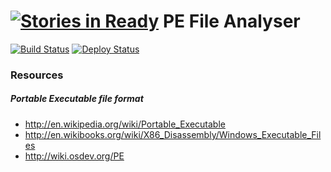 [![Stories in Ready](https://badge.waffle.io/filippovitale/pefile.png?label=ready&title=Ready)](https://waffle.io/filippovitale/pefile)
PE File Analyser
================

[![Build Status](https://travis-ci.org/filippovitale/pefile.svg?branch=develop)](https://travis-ci.org/filippovitale/pefile)
[![Deploy Status](https://maven-badges.herokuapp.com/maven-central/filippovitale/pefile_2.11/badge.svg)](https://maven-badges.herokuapp.com/maven-central/filippovitale/pefile_2.11)

### Resources

##### Portable Executable file format
* http://en.wikipedia.org/wiki/Portable_Executable
* http://en.wikibooks.org/wiki/X86_Disassembly/Windows_Executable_Files
* http://wiki.osdev.org/PE

